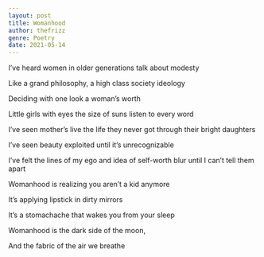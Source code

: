 ```yaml
---
layout: post
title: Womanhood
author: thefrizz
genre: Poetry
date: 2021-05-14
---
```



I’ve heard women in older generations talk about modesty  

Like a grand philosophy, a high class society ideology  

Deciding with one look a woman’s worth  

Little girls with eyes the size of suns listen to every word  



I’ve seen mother’s live the life they never got through their bright daughters  

I’ve seen beauty exploited until it’s unrecognizable  

I’ve felt the lines of my ego and idea of self-worth blur until I can’t tell them apart  



Womanhood is realizing you aren’t a kid anymore  

It’s applying lipstick in dirty mirrors  

It’s a stomachache that wakes you from your sleep  

Womanhood is the dark side of the moon,  

And the fabric of the air we breathe  
